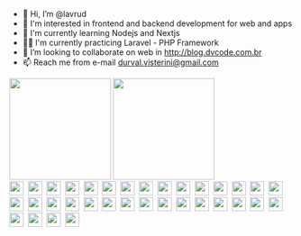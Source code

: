 - 👋 Hi, I’m @lavrud
- 👀 I'm interested in frontend and backend development for web and apps
- 🌱 I'm currently learning Nodejs and Nextjs
- 💪🏻 I'm currently practicing Laravel - PHP Framework
- 💞️ I’m looking to collaborate on web in http://blog.dvcode.com.br
- 📫 Reach me from e-mail durval.visterini@gmail.com
<!---
lavrud/lavrud is a ✨ special ✨ repository because its `README.md` (this file) appears on your GitHub profile.
You can click the Preview link to take a look at your changes.
--->
<div align="left">
  <img height="180em" src="https://github-readme-stats.vercel.app/api/top-langs/?username=lavrud&layout=compact&langs_count=8&hide_border=enabled&theme=tokyonight&custom_title=Languages"/>
  <img height="180em" src="https://github-readme-stats.vercel.app/api?username=lavrud&layout=compact&show_icons=true&hide_border=enable&include_all_commits=true&count_private=true&theme=tokyonight&custom_title=Github Stats"/>
</div>

<div align="left">
  <img height="25em" src="https://cdn.jsdelivr.net/gh/devicons/devicon/icons/figma/figma-original.svg" />&nbsp;
  <img height="25em" src="https://cdn.jsdelivr.net/gh/devicons/devicon/icons/xd/xd-plain.svg" />&nbsp;
  <img height="25em" src="https://cdn.jsdelivr.net/gh/devicons/devicon/icons/vscode/vscode-original.svg" />&nbsp;
  <img height="25em" src="https://cdn.jsdelivr.net/gh/devicons/devicon/icons/ubuntu/ubuntu-plain-wordmark.svg" />&nbsp;
  <img height="25em" src="https://cdn.jsdelivr.net/gh/devicons/devicon/icons/npm/npm-original-wordmark.svg" />&nbsp;
  <img height="25em" src="https://cdn.jsdelivr.net/gh/devicons/devicon/icons/yarn/yarn-original-wordmark.svg" />&nbsp;
  <img height="25em" src="https://cdn.jsdelivr.net/gh/devicons/devicon/icons/bootstrap/bootstrap-original.svg" />&nbsp;
  <img height="25em" src="https://cdn.jsdelivr.net/gh/devicons/devicon/icons/sass/sass-original.svg" />&nbsp;
  <img height="25em" src="https://cdn.jsdelivr.net/gh/devicons/devicon/icons/gulp/gulp-plain.svg" />&nbsp;
  <img height="25em" src="https://cdn.jsdelivr.net/gh/devicons/devicon/icons/html5/html5-original.svg" />&nbsp;
  <img height="25em" src="https://cdn.jsdelivr.net/gh/devicons/devicon/icons/css3/css3-original.svg" />&nbsp;
  <img height="25em" src="https://cdn.jsdelivr.net/gh/devicons/devicon/icons/javascript/javascript-original.svg" />&nbsp;
  <img height="25em" src="https://cdn.jsdelivr.net/gh/devicons/devicon/icons/typescript/typescript-original.svg" />&nbsp;
  <img height="25em" src="https://cdn.jsdelivr.net/gh/devicons/devicon/icons/react/react-original-wordmark.svg" />&nbsp;
  <img height="25em" src="https://cdn.jsdelivr.net/gh/devicons/devicon/icons/redux/redux-original.svg" />&nbsp;
  <img height="25em" src="https://cdn.jsdelivr.net/gh/devicons/devicon/icons/webpack/webpack-original.svg" />&nbsp;
  <img height="25em" src="https://cdn.jsdelivr.net/gh/devicons/devicon/icons/babel/babel-original.svg" />&nbsp;
  <img height="25em" src="https://cdn.jsdelivr.net/gh/devicons/devicon/icons/nextjs/nextjs-original.svg" />&nbsp;
  <img height="25em" src="https://cdn.jsdelivr.net/gh/devicons/devicon/icons/express/express-original.svg" />&nbsp;
  <img height="25em" src="https://cdn.jsdelivr.net/gh/devicons/devicon/icons/nodejs/nodejs-original.svg" />&nbsp;
  <img height="25em" src="https://cdn.jsdelivr.net/gh/devicons/devicon/icons/laravel/laravel-plain-wordmark.svg" />&nbsp;
  <img height="25em" src="https://cdn.jsdelivr.net/gh/devicons/devicon/icons/wordpress/wordpress-plain.svg" />&nbsp;  
  <img height="25em" src="https://cdn.jsdelivr.net/gh/devicons/devicon/icons/graphql/graphql-plain-wordmark.svg" />&nbsp;
  <img height="25em" src="https://cdn.jsdelivr.net/gh/devicons/devicon/icons/jamstack/jamstack-original.svg" />&nbsp;
  <img height="25em" src="https://cdn.jsdelivr.net/gh/devicons/devicon/icons/php/php-plain.svg" />&nbsp;
  <img height="25em" src="https://cdn.jsdelivr.net/gh/devicons/devicon/icons/redis/redis-original-wordmark.svg" />&nbsp;
  <img height="25em" src="https://cdn.jsdelivr.net/gh/devicons/devicon/icons/mongodb/mongodb-plain-wordmark.svg" />&nbsp;
  <img height="25em" src="https://cdn.jsdelivr.net/gh/devicons/devicon/icons/mysql/mysql-plain-wordmark.svg" />&nbsp;
  <img height="25em" src="https://cdn.jsdelivr.net/gh/devicons/devicon/icons/postgresql/postgresql-plain-wordmark.svg" />&nbsp;
  <img height="25em" src="https://cdn.jsdelivr.net/gh/devicons/devicon/icons/docker/docker-original.svg" />&nbsp;
  <img height="25em" src="https://cdn.jsdelivr.net/gh/devicons/devicon/icons/kubernetes/kubernetes-plain-wordmark.svg" />&nbsp;
  <img height="25em" src="https://cdn.jsdelivr.net/gh/devicons/devicon/icons/git/git-plain.svg" />&nbsp;
  <img height="25em" src="https://cdn.jsdelivr.net/gh/devicons/devicon/icons/amazonwebservices/amazonwebservices-original.svg" />&nbsp;
  <img height="25em" src="https://cdn.jsdelivr.net/gh/devicons/devicon/icons/digitalocean/digitalocean-original.svg" />&nbsp;
</div>
            
          

